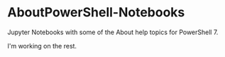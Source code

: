 # AboutPowerShell-Notebooks
Jupyter Notebooks with some of the About help topics for PowerShell 7.

I'm working on the rest.
